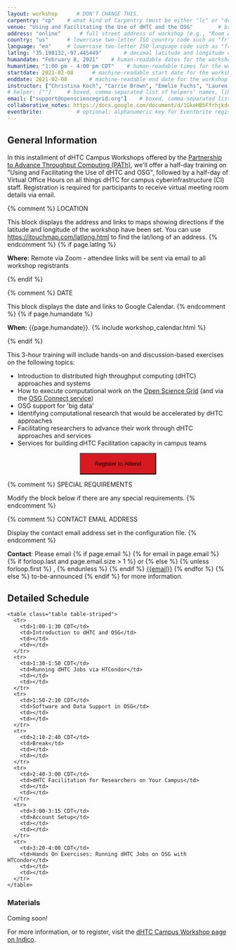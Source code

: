 ```yaml
---
layout: workshop      # DON'T CHANGE THIS.
carpentry: "cp"    # what kind of Carpentry (must be either "lc" or "dc" or "swc").
venue: "Using and Facilitating the Use of dHTC and the OSG"        # brief name of host site without address (e.g., "Euphoric State University")
address: "online"      # full street address of workshop (e.g., "Room A, 123 Forth Street, Blimingen, Euphoria")
country: "us"      # lowercase two-letter ISO country code such as "fr" (see https://en.wikipedia.org/wiki/ISO_3166-1#Current_codes)
language: "en"     # lowercase two-letter ISO language code such as "fr" (see https://en.wikipedia.org/wiki/List_of_ISO_639-1_codes)
latlng: "35.198132,-97.445449"       # decimal latitude and longitude of workshop venue (e.g., "41.7901128,-87.6007318" - use https://www.latlong.net/)
humandate: "February 8, 2021"    # human-readable dates for the workshop (e.g., "Feb 17-18, 2020")
humantime: "1:00 pm - 4:00 pm CDT"    # human-readable times for the workshop (e.g., "9:00 am - 4:30 pm")
startdate: 2021-02-08      # machine-readable start date for the workshop in YYYY-MM-DD format like 2015-01-01
enddate: 2021-02-08       # machine-readable end date for the workshop in YYYY-MM-DD format like 2015-01-02
instructor: ["Christina Koch", "Carrie Brown", "Emelie Fuchs", "Lauren Michael", "Mats Rynge", "Jess Vera"] # boxed, comma-separated list of instructors' names as strings, like ["Kay McNulty", "Betty Jennings", "Betty Snyder"]
# helper: [""]     # boxed, comma-separated list of helpers' names, like ["Marlyn Wescoff", "Fran Bilas", "Ruth Lichterman"]
email: ["support@opensciencegrid.org"]    # boxed, comma-separated list of contact email addresses for the host, lead instructor, or whoever else is handling questions, like ["marlyn.wescoff@example.org", "fran.bilas@example.org", "ruth.lichterman@example.org"]
collaborative_notes: https://docs.google.com/document/d/1GkeHB5FfrhjkdcFEZXw6a4bkGNFo2WseeQQetwEXO5w/edit
eventbrite:           # optional: alphanumeric key for Eventbrite registration, e.g., "1234567890AB" (if Eventbrite is being used)
---
```

<h2 id="general">General Information</h2>

<p>In this installment of dHTC Campus Workshops offered by the <a href="https://path-cc.io/">Partnership to Advance Throughput Computing (PATh)</a>, we'll offer a half-day training on "Using and Facilitating the Use of dHTC and OSG", followed by a half-day of Virtual Office Hours on all things dHTC for campus cyberinfrastructure (CI) staff. Registration is required for participants to receive virtual meeting room details via email.</p>

{% comment %}
LOCATION

This block displays the address and links to maps showing directions
if the latitude and longitude of the workshop have been set.  You
can use https://itouchmap.com/latlong.html to find the lat/long of an
address.
{% endcomment %}
{% if page.latlng %}
<p id="where">
  <strong>Where:</strong>
Remote via Zoom - attendee links will be sent via email to all workshop registrants
</p>
{% endif %}

{% comment %}
DATE

This block displays the date and links to Google Calendar.
{% endcomment %}
{% if page.humandate %}
<p id="when">
  <strong>When:</strong>
  {{page.humandate}}.
  {% include workshop_calendar.html %}
</p>
{% endif %}
<p>This 3-hour training will include hands-on and discussion-based exercises on the following topics:</p>
<ul>
  <li>Introduction to distributed high throughput computing (dHTC) approaches and systems</li>
  <li>How to execute computational work on the <a href="https://opensciencegrid.org/">Open Science Grid</a> (and via the <a href="https://www.osgconnect.net">OSG Connect service</a>)</li>
  <li>OSG support for 'big data'</li>
  <li>Identifying computational research that would be accelerated by dHTC approaches</li>
  <li>Facilitating researchers to advance their work through dHTC approaches and services</li>
  <li>Services for building dHTC Facilitation capacity in campus teams</li>
</ul>

<center><form>
<button name="button" style="background-color: D71920; padding: 15px 32px" formaction="https://indico.fnal.gov/event/46925/">Register to Attend</button>
</form></center>

{% comment %}
SPECIAL REQUIREMENTS

Modify the block below if there are any special requirements.
{% endcomment %}
<!-- <p id="requirements">
  <strong>Requirements:</strong> A computer with an ssh client. We will have training/test accounts for participants to test-drive job submission in the Open Science Grid.
</p> -->


{% comment %}
CONTACT EMAIL ADDRESS

Display the contact email address set in the configuration file.
{% endcomment %}
<p id="contact">
  <strong>Contact</strong>:
  Please email
  {% if page.email %}
  {% for email in page.email %}
  {% if forloop.last and page.email.size > 1 %}
  or
  {% else %}
  {% unless forloop.first %}
  ,
  {% endunless %}
  {% endif %}
  <a href='mailto:{{email}}'>{{email}}</a>
  {% endfor %}
  {% else %}
  to-be-announced
  {% endif %}
  for more information.
</p>

 <div class="row">
  <div class="col-md-8">
    <h2>Detailed Schedule</h2>

    <table class="table table-striped">
      <tr>
        <td>1:00-1:30 CDT</td>
        <td>Introduction to dHTC and OSG</td>
        <td></td>
        <td></td>
      </tr>
      <tr>
        <td>1:30-1:50 CDT</td>
        <td>Running dHTC Jobs via HTCondor</td>
        <td></td>
        <td></td>
      </tr>
      <tr>
        <td>1:50-2:10 CDT</td>
        <td>Software and Data Support in OSG</td>
        <td></td>
        <td></td>
      </tr>
      <tr>
        <td>2:10-2:40 CDT</td>
        <td>Break</td>
        <td></td>
        <td></td>
      </tr>
      <tr>
        <td>2:40-3:00 CDT</td>
        <td>dHTC Facilitation for Researchers on Your Campus</td>
        <td></td>
        <td></td>
      </tr>
      <tr>
        <td>3:00-3:15 CDT</td>
        <td>Account Setup</td>
        <td></td>
        <td></td>
      </tr>
      <tr>
        <td>3:20-4:00 CDT</td>
        <td>Hands On Exercises: Running dHTC Jobs on OSG with HTCondor</td>
        <td></td>
        <td></td>
      </tr>
    </table>
  </div>
</div>

<h3>Materials</h3>
<p>Coming soon!</p>
<!--
<h3>Open Office Hours: All Things dHTC!</h3>

<p>Join us on February 9th from 1:00-4:00 CDT for Open Office Hours. Members of the PATh will be available to answer any questions relevant to distributed high throughput computing (dHTC) and services for campuses (including everything discussed in our <a href="https://indico.fnal.gov/event/45998/timetable/#20201022">October workshop</a>), with breakout rooms for:</p>
<ul>
  <li>services for building local dHTC capacity, including the HTCondor Software Suite (HTCSS)</li>
  <li>how to execute work on dHTC/HTCSS systems, including the OSG</li>
  <li>dHTC Facilitation and services for building Facilitation capacity</li>
  <li>local integration with the OSG (e.g. local "access points" and "data origins")</li>
  <li>sharing local cluster capacity via the OSG tools and services</li>
  <li>related services for cross-institution collaborations and science gateways</li>
</ul>
-->

<p>For more information, or to register, visit the <a href="https://indico.fnal.gov/event/46925/">dHTC Campus Workshop page on Indico</a>.
